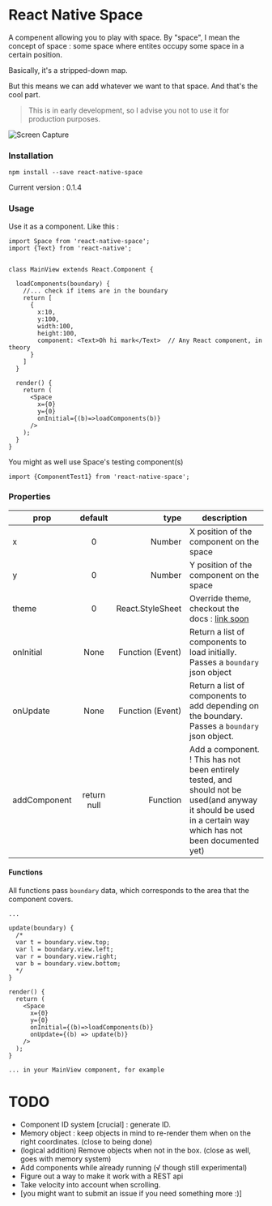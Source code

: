 # React Native Space

A compenent allowing you to play with space. By "space", I mean the concept of space : some space where entites occupy some space in a certain position.

Basically, it's a stripped-down map.

But this means we can add whatever we want to that space. And that's the cool part.
> This is in early development, so I advise you not to use it for production purposes.


![Screen Capture](https://github.com/the-duck/react-native-space/blob/master/img/screen.gif)

### Installation
```
npm install --save react-native-space
```
Current version : 0.1.4

### Usage

Use it as a component. Like this :

```
import Space from 'react-native-space';
import {Text} from 'react-native';


class MainView extends React.Component {

  loadComponents(boundary) {
    //... check if items are in the boundary
    return [
      {
        x:10,
        y:100,
        width:100,
        height:100,
        component: <Text>Oh hi mark</Text>  // Any React component, in theory
      }
    ]
  }

  render() {
    return (
      <Space
        x={0}
        y={0}
        onInitial={(b)=>loadComponents(b)}
      />  
    );
  }
}

```
You might as well use Space's testing component(s)

`
import {ComponentTest1} from 'react-native-space';
`


### Properties

| prop        | default     | type  | description |
| ----------- |:-----------:| -----:| ----------- |
| x | 0 | Number | X position of the component on the space |
| y | 0 | Number | Y position of the component on the space |
| theme | 0 | React.StyleSheet | Override theme, checkout the docs : [link soon](https://) |
| onInitial | None | Function (Event) | Return a list of components to load initially. Passes a `boundary` json object |
| onUpdate | None | Function (Event) | Return a list of components to add depending on the boundary. Passes a `boundary` json object.|
| addComponent | return null | Function | Add a component. ! This has not been entirely tested, and should not be used(and anyway it should be used in a certain way which has not been documented yet) |

#### Functions
All functions pass `boundary` data, which corresponds to the area that the component covers.
```
...

update(boundary) {
  /*
  var t = boundary.view.top;
  var l = boundary.view.left;
  var r = boundary.view.right;
  var b = boundary.view.bottom;
  */
}

render() {
  return (
    <Space
      x={0}
      y={0}
      onInitial={(b)=>loadComponents(b)}
      onUpdate={(b) => update(b)}
    />  
  );
}

... in your MainView component, for example
```

# TODO

- Component ID system [crucial] : generate ID.
- Memory object : keep objects in mind to re-render them when on the right coordinates. (close to being done)
- (logical addition) Remove objects when not in the box. (close as well, goes with memory system)
- Add components while already running (√ though still experimental)
- Figure out a way to make it work with a REST api
- Take velocity into account when scrolling.
- [you might want to submit an issue if you need something more :)]
